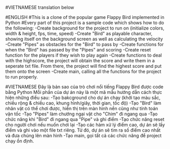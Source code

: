 #VIETNAMESE translation below

#ENGLISH
#This is a clone of the popular game Flappy Bird implemented in Python
#Every part of this project is a sample code which shows how to do the following:
-Create background for the project to run on (initialize colors, width & height, fps, time, speed)
-Create "Bird" as playable character, showing itself on the background screen as well as calculating the velocity
-Create "Pipes" as obstacles for the "Bird" to pass by
-Create functions for when the "Bird" has passed by the "Pipes" and scoring
-Create reset function for the players if they wish to play again
-Create functions to deal with the highscore, the project will obtain the score and write them in a seperate txt file. From there, the project will find the highest score and put them onto the screen
-Create main, calling all the functions for the project to run properly.

#VIETNAMESE
Đây là bản sao của trò chơi nổi tiếng Flappy Bird được code bằng Python
Mỗi phần của dự án này là một mã mẫu hướng dẫn cách thực hiện những điều sau:
-Tạo bakcground cho dự án chạy (khởi tạo màu sắc, chiều rộng & chiều cao, khung hình/giây, thời gian, tốc độ)
-Tạo "Bird" làm nhân vật có thể chơi được, hiển thị trên màn hình nền cũng như tính toán vận tốc
-Tạo "Pipes" làm chướng ngại vật cho "Chim" đi ngang qua
-Tạo chức năng khi "Bird" đi ngang qua "Pipe" và ghi điểm
-Tạo chức năng reset cho người chơi nếu muốn chơi lại
-Tạo các hàm xử lý điểm cao, dự án sẽ lấy điểm và ghi vào một file txt riêng. Từ đó, dự án sẽ tìm ra số điểm cao nhất và đưa chúng lên màn hình
-Tạo main, gọi tất cả các chức năng để project chạy ổn định.
